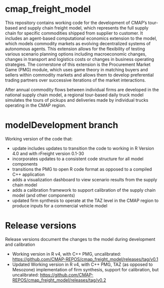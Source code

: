 # cmap_freight_model
This repository contains working code for the development of CMAP’s tour-based and supply chain freight model, which represents the full supply chain for specific commodities shipped from supplier to customer.  It includes an agent-based computational economics extension to the model, which models commodity markets as evolving decentralized systems of autonomous agents.  This extension allows for the flexibility of testing various scenario planning options including macroeconomic changes, changes in transport and logistics costs or changes in business operating strategies.  The cornerstone of this extension is the Procurement Market Game (PMG) module, which uses game theory in matching buyers and sellers within commodity markets and allows them to develop preferential trading partners over successive iterations of the market interactions.

After annual commodity flows between individual firms are developed in the national supply chain model, a regional tour-based daily truck model simulates the tours of pickups and deliveries made by individual trucks operating in the CMAP region.

# modelDevelopment branch
Working version of the code that:
- update includes updates to transition the code to working in R Version 4.0 and with rFreight version 0.1-30
- incorporates updates to a consistent code structure for all model components
- transitions the PMG to open R code format as opposed to a compiled C++ application
- adds a visualization dashboard to view scenario results from the supply chain model
- adds a calibration framework to support calibration of the supply chain model (and other components)
- updated firm synthesis to operate at the TAZ level in the CMAP region to produce inputs for a commercial vehicle model

# Release versions
Release versions document the changes to the model during development and calibration
- Working version in R v4, with C++ PMG, uncalibrated: https://github.com/CMAP-REPOS/cmap_freight_model/releases/tag/v0.1
- Updated Working version in R v4, with C++ PMG, TAZ (as opposed to Mesozone) implementation of firm synthesis, support for calibration, but uncalibrated: https://github.com/CMAP-REPOS/cmap_freight_model/releases/tag/v0.2

